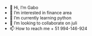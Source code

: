 - 👋 Hi, I’m Gabo
- 👀 I’m interested in finance area
- 🌱 I’m currently learning python
- 💞️ I’m looking to collaborate on juli
- 📫 How to reach me + 51 994-146-924

<!---
Gabo3miguel/Gabo3miguel is a ✨ special ✨ repository because its `README.md` (this file) appears on your GitHub profile.
You can click the Preview link to take a look at your changes.
--->
